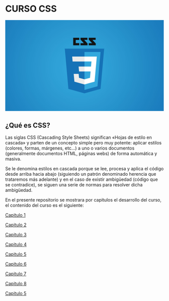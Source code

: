 # CURSO CSS

![Logo de CSS](https://github.com/ElizaMejia/Curso-CSS/blob/main/Imagenes/logocss.jpeg)

## ¿Qué es CSS?

Las siglas CSS (Cascading Style Sheets) significan «Hojas de estilo en cascada» y parten de un concepto simple pero muy potente: aplicar estilos (colores, formas, márgenes, etc...) a uno o varios documentos (generalmente documentos HTML, páginas webs) de forma automática y masiva.

Se le denomina estilos en cascada porque se lee, procesa y aplica el código desde arriba hacia abajo (siguiendo un patrón denominado herencia que trataremos más adelante) y en el caso de existir ambigüedad (código que se contradice), se siguen una serie de normas para resolver dicha ambigüedad.


En el presente repositorio se mostrara por capitulos el desarrollo del curso, el contenido del curso es el siguiente: 

[Capitulo 1](https://github.com/ElizaMejia/Curso-CSS/tree/Capitulo1)

[Capitulo 2](https://github.com/ElizaMejia/Curso-CSS/tree/Capitulo2)

[Capitulo 3](https://github.com/ElizaMejia/Curso-CSS/tree/Capitulo3)

[Capitulo 4](https://github.com/ElizaMejia/Curso-CSS/tree/Capitulo4)

[Capitulo 5](https://github.com/ElizaMejia/Curso-CSS/tree/Capitulo5)

[Capitulo 6](https://github.com/ElizaMejia/Curso-CSS/tree/Capitulo6)

[Capitulo 7](https://github.com/ElizaMejia/Curso-CSS/tree/Capitulo7)

[Capitulo 8](https://github.com/ElizaMejia/Curso-CSS/tree/Capitulo8)

[Capitulo 5](https://github.com/ElizaMejia/Curso-CSS/tree/Capitulo9)


